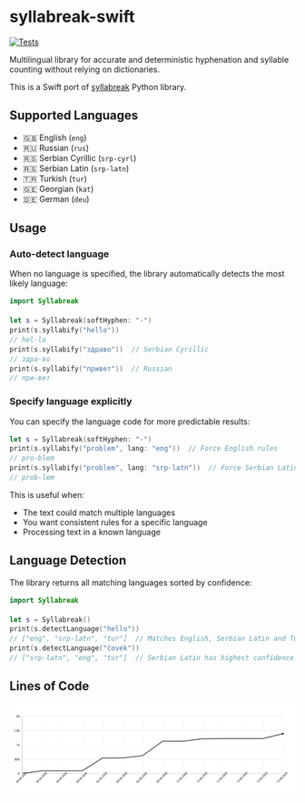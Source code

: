# syllabreak-swift

[![Tests](https://github.com/apakabarfm/syllabreak-swift/actions/workflows/tests.yml/badge.svg)](https://github.com/apakabarfm/syllabreak-swift/actions/workflows/tests.yml)

Multilingual library for accurate and deterministic hyphenation and syllable counting without relying on dictionaries.

This is a Swift port of [syllabreak](https://github.com/apakabarfm/syllabreak-python) Python library.

## Supported Languages

- 🇬🇧 English (`eng`)
- 🇷🇺 Russian (`rus`)
- 🇷🇸 Serbian Cyrillic (`srp-cyrl`)
- 🇷🇸 Serbian Latin (`srp-latn`)
- 🇹🇷 Turkish (`tur`)
- 🇬🇪 Georgian (`kat`)
- 🇩🇪 German (`deu`)

## Usage

### Auto-detect language

When no language is specified, the library automatically detects the most likely language:

```swift
import Syllabreak

let s = Syllabreak(softHyphen: "-")
print(s.syllabify("hello"))
// hel-lo
print(s.syllabify("здраво"))  // Serbian Cyrillic
// здра-во
print(s.syllabify("привет"))  // Russian
// при-вет
```

### Specify language explicitly

You can specify the language code for more predictable results:

```swift
let s = Syllabreak(softHyphen: "-")
print(s.syllabify("problem", lang: "eng"))  // Force English rules
// pro-blem
print(s.syllabify("problem", lang: "srp-latn"))  // Force Serbian Latin rules
// prob-lem
```

This is useful when:
- The text could match multiple languages
- You want consistent rules for a specific language
- Processing text in a known language

## Language Detection

The library returns all matching languages sorted by confidence:

```swift
import Syllabreak

let s = Syllabreak()
print(s.detectLanguage("hello"))
// ["eng", "srp-latn", "tur"]  // Matches English, Serbian Latin and Turkish
print(s.detectLanguage("čovek"))
// ["srp-latn", "eng", "tur"]  // Serbian Latin has highest confidence due to č
```

## Lines of Code

<picture>
  <source media="(prefers-color-scheme: dark)" srcset=".github/loc-history-dark.svg">
  <source media="(prefers-color-scheme: light)" srcset=".github/loc-history-light.svg">
  <img alt="Lines of Code graph" src=".github/loc-history-light.svg">
</picture>